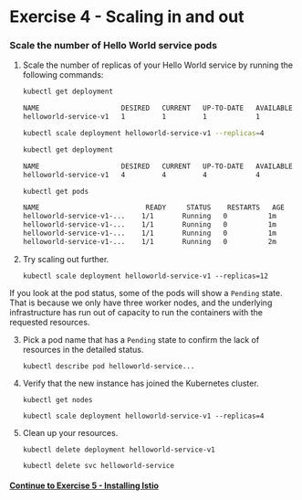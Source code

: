 # Exercise 4 - Scaling in and out

### Scale the number of Hello World service pods

1. Scale the number of replicas of your Hello World service by running the following commands:

    ```sh
    kubectl get deployment

    NAME                    DESIRED   CURRENT   UP-TO-DATE   AVAILABLE   AGE
    helloworld-service-v1   1         1         1            1           1m
    ```

    ```sh
    kubectl scale deployment helloworld-service-v1 --replicas=4
    ```

    ```sh
    kubectl get deployment

    NAME                    DESIRED   CURRENT   UP-TO-DATE   AVAILABLE   AGE
    helloworld-service-v1   4         4         4            4           1m
    ```

    ```sh
    kubectl get pods

    NAME                          READY     STATUS    RESTARTS   AGE
    helloworld-service-v1-...    1/1       Running   0          1m
    helloworld-service-v1-...    1/1       Running   0          1m
    helloworld-service-v1-...    1/1       Running   0          1m
    helloworld-service-v1-...    1/1       Running   0          2m
    ```

2. Try scaling out further.

    ```
    kubectl scale deployment helloworld-service-v1 --replicas=12
    ```

If you look at the pod status, some of the pods will show a `Pending` state. That is because we only have three worker nodes, and the underlying infrastructure has run out of capacity to run the containers with the requested resources.

3. Pick a pod name that has a `Pending` state to confirm the lack of resources in the detailed status.

    ```
    kubectl describe pod helloworld-service...
    ```

4. Verify that the new instance has joined the Kubernetes cluster.

    ```
    kubectl get nodes
    ```
    ```
    kubectl scale deployment helloworld-service-v1 --replicas=4
    ```

5. Clean up your resources.

    ```
    kubectl delete deployment helloworld-service-v1
    ```
    
    ```
    kubectl delete svc helloworld-service
    ```  

#### [Continue to Exercise 5 - Installing Istio](../exercise-5/README.md)
